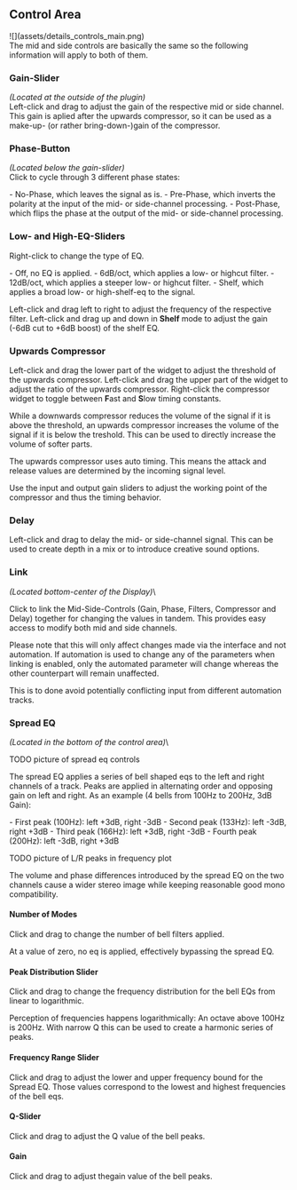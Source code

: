 <h2 class="txt-blue">Control Area</h2>
<div class="image">
![](assets/details_controls_main.png)
</div>

<div class="quote bg-yellow">
The mid and side controls are basically the same so the following information will
apply to both of them.
</div>

### Gain-Slider
<span class="txt-yellow">*(Located at the outside of the plugin)*</span>\
Left-click and drag to adjust the gain of the respective mid or side channel. This gain is aplied after the upwards compressor, so it can be used as a make-up- (or rather bring-down-)gain of the compressor.

### Phase-Button
<span class="txt-yellow">*(Located below the gain-slider)*</span>\
Click to cycle through 3 different phase states:

<div class="block bg-dark-1">
- <span class="txt-purple">No-Phase</span>, which leaves the signal as is.
- <span class="txt-purple">Pre-Phase</span>, which inverts the polarity at the input of the mid- or side-channel processing.
- <span class="txt-purple">Post-Phase</span>, which flips the phase at the output of the mid- or side-channel processing.
</div>
<div class="pb"></div>

### Low- and High-EQ-Sliders
Right-click to change the type of EQ.
<div class="block bg-dark-1">
- <span class="txt-purple">Off</span>, no EQ is applied.
- <span class="txt-purple">6dB/oct</span>, which applies a low- or highcut filter.
- <span class="txt-purple">12dB/oct</span>, which applies a steeper low- or highcut filter.
- <span class="txt-purple">Shelf</span>, which applies a broad low- or high-shelf-eq to the signal.
</div>

Left-click and drag left to right to adjust the frequency of the respective filter. 
Left-click and drag up and down in **Shelf** mode to adjust the gain (-6dB cut to +6dB boost) of the shelf EQ.


### Upwards Compressor
Left-click and drag the lower part of the widget to adjust the threshold of the upwards compressor.
Left-click and drag the upper part of the widget to adjust the ratio of the upwards compressor.
Right-click the compressor widget to toggle between **F**ast and **S**low timing constants.

While a downwards compressor reduces the volume of the signal if it is above the threshold, an upwards compressor increases the volume of the signal if it is below the treshold.
This can be used to directly increase the volume of softer parts.

The upwards compressor uses auto timing. This means the attack and release values are determined by the incoming signal level. 

<div class="block bg-dark-1">Use the input and output gain sliders to adjust the working point of the compressor and thus the timing behavior.</div>


### Delay
Left-click and drag to delay the mid- or side-channel signal. This can be used to create depth in a mix or to introduce creative sound options.

### Link
<span class="txt-yellow">*(Located bottom-center of the Display)*</span>\

Click to link the Mid-Side-Controls (Gain, Phase, Filters, Compressor and Delay) together for changing the values in tandem. 
This provides easy access to modify both mid and side channels.

Please note that this will only affect changes made via the interface and not automation.
If automation is used to change any of the parameters when linking is enabled, only the automated
parameter will change whereas the other counterpart will remain unaffected.

This is to done avoid potentially conflicting input from different automation tracks.
<div class="pb"></div>


### Spread EQ
<span class="txt-yellow">*(Located in the bottom of the control area)*</span>\

TODO picture of spread eq controls


The spread EQ applies a series of bell shaped eqs to the left and right channels of a track.
Peaks are applied in alternating order and opposing gain on left and right.
As an example (4 bells from 100Hz to 200Hz, 3dB Gain):
<div class="block bg-dark-1">
- <span class="txt-purple">First peak (100Hz)</span>: left +3dB, right -3dB
- <span class="txt-purple">Second peak (133Hz)</span>: left -3dB, right +3dB
- <span class="txt-purple">Third peak (166Hz)</span>: left +3dB, right -3dB
- <span class="txt-purple">Fourth peak (200Hz)</span>: left -3dB, right +3dB
</div>


TODO picture of L/R peaks in frequency plot

The volume and phase differences introduced by the spread EQ on the two channels cause a wider stereo image while keeping reasonable good mono compatibility.


#### Number of Modes

Click and drag to change the number of bell filters applied.

At a value of zero, no eq is applied, effectively bypassing the spread EQ.

#### Peak Distribution Slider

Click and drag to change the frequency distribution for the bell EQs from linear to logarithmic.

Perception of frequencies happens logarithmically: An octave above 100Hz is 200Hz. With narrow Q this can be used to create a harmonic series of peaks.

#### Frequency Range Slider

Click and drag to adjust the lower and upper frequency bound for the Spread EQ. Those values correspond to the lowest and highest frequencies of the bell eqs.

#### Q-Slider

Click and drag to adjust the Q value of the bell peaks.

#### Gain

Click and drag to adjust thegain value of the bell peaks.
